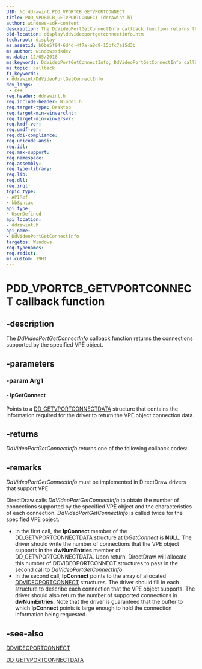 ```yaml
---
UID: NC:ddrawint.PDD_VPORTCB_GETVPORTCONNECT
title: PDD_VPORTCB_GETVPORTCONNECT (ddrawint.h)
author: windows-sdk-content
description: The DdVideoPortGetConnectInfo callback function returns the connections supported by the specified VPE object.
old-location: display\ddvideoportgetconnectinfo.htm
tech.root: display
ms.assetid: b6be5f94-6d4d-4f7a-a8d9-15bfc7a15d3b
ms.author: windowssdkdev
ms.date: 12/05/2018
ms.keywords: DdVideoPortGetConnectInfo, DdVideoPortGetConnectInfo callback function [Display Devices], PDD_VPORTCB_GETVPORTCONNECT, PDD_VPORTCB_GETVPORTCONNECT callback, ddfncs_10f9e183-b3f5-42c4-b97a-c44f8b5ea791.xml, ddrawint/DdVideoPortGetConnectInfo, display.ddvideoportgetconnectinfo
ms.topic: callback
f1_keywords:
- ddrawint/DdVideoPortGetConnectInfo
dev_langs:
 - c++
req.header: ddrawint.h
req.include-header: Winddi.h
req.target-type: Desktop
req.target-min-winverclnt: 
req.target-min-winversvr: 
req.kmdf-ver: 
req.umdf-ver: 
req.ddi-compliance: 
req.unicode-ansi: 
req.idl: 
req.max-support: 
req.namespace: 
req.assembly: 
req.type-library: 
req.lib: 
req.dll: 
req.irql: 
topic_type:
- APIRef
- kbSyntax
api_type:
- UserDefined
api_location:
- ddrawint.h
api_name:
- DdVideoPortGetConnectInfo
targetos: Windows
req.typenames: 
req.redist: 
ms.custom: 19H1
---
```


# PDD_VPORTCB_GETVPORTCONNECT callback function


## -description


The <i>DdVideoPortGetConnectInfo</i> callback function returns the connections supported by the specified VPE object.


## -parameters




### -param Arg1








#### - lpGetConnect

Points to a <a href="https://docs.microsoft.com/windows/desktop/api/ddrawint/ns-ddrawint-dd_getvportconnectdata">DD_GETVPORTCONNECTDATA</a> structure that contains the information required for the driver to return the VPE object connection data.


## -returns



<i>DdVideoPortGetConnectInfo</i> returns one of the following callback codes:




## -remarks



<i>DdVideoPortGetConnectInfo</i> must be implemented in DirectDraw drivers that support VPE.

DirectDraw calls <i>DdVideoPortGetConnectInfo</i> to obtain the number of connections supported by the specified VPE object and the characteristics of each connection. <i>DdVideoPortGetConnectInfo</i> is called twice for the specified VPE object:

<ul>
<li>
In the first call, the <b>lpConnect</b> member of the DD_GETVPORTCONNECTDATA structure at <i>lpGetConnect</i> is <b>NULL</b>. The driver should write the number of connections that the VPE object supports in the <b>dwNumEntries</b> member of DD_GETVPORTCONNECTDATA. Upon return, DirectDraw will allocate this number of DDVIDEOPORTCONNECT structures to pass in the second call to <i>DdVideoPortGetConnectInfo</i>.

</li>
<li>
In the second call, <b>lpConnect</b> points to the array of allocated <a href="https://docs.microsoft.com/windows-hardware/drivers/ddi/content/ksmedia/ns-ksmedia-_ddvideoportconnect">DDVIDEOPORTCONNECT</a> structures. The driver should fill in each structure to describe each connection that the VPE object supports. The driver should also return the number of supported connections in <b>dwNumEntries</b>. Note that the driver is guaranteed that the buffer to which <b>lpConnect</b> points is large enough to hold the connection information being requested.

</li>
</ul>



## -see-also




<a href="https://docs.microsoft.com/windows-hardware/drivers/ddi/content/ksmedia/ns-ksmedia-_ddvideoportconnect">DDVIDEOPORTCONNECT</a>



<a href="https://docs.microsoft.com/windows/desktop/api/ddrawint/ns-ddrawint-dd_getvportconnectdata">DD_GETVPORTCONNECTDATA</a>
 

 

